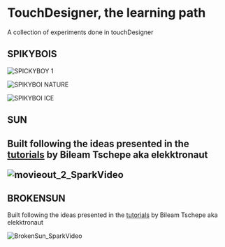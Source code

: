 # TouchDesigner, the learning path
A collection of experiments done in touchDesigner 

<h2>SPIKYBOIS</h2>
  
![SPICKYBOY 1](https://user-images.githubusercontent.com/24576858/132219242-b1ee3005-9b61-49b1-b32d-e4c24289509d.gif)

![SPIKYBOI NATURE](https://user-images.githubusercontent.com/24576858/132219424-30dfb48e-7074-4ec4-8193-5eb16f3ba1cd.gif)
  
![SPIKYBOI ICE](https://user-images.githubusercontent.com/24576858/132219378-daf6ddba-fc9b-4804-bcff-d9f8361c4c42.gif)

<h2>SUN<h2>
  
Built following the ideas presented in the <a href="https://www.youtube.com/channel/UCONptu0J1PCrW9YfBtSdqjA">tutorials</a> by Bileam Tschepe aka elekktronaut  
  
 ![movieout_2_SparkVideo](https://user-images.githubusercontent.com/24576858/131109221-c48a0a74-8259-478e-8b7b-41464db7f7a7.gif)

<h2>BROKENSUN</h2>
  
Built following the ideas presented in the <a href="https://www.youtube.com/channel/UCONptu0J1PCrW9YfBtSdqjA">tutorials</a> by Bileam Tschepe aka elekktronaut  
  
![BrokenSun_SparkVideo](https://user-images.githubusercontent.com/24576858/131109427-592e436c-cd61-4820-9c19-a5d6d7d09d17.gif)




